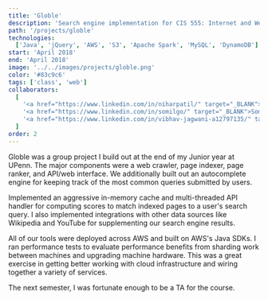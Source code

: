 ```yaml
---
title: 'Globle'
description: 'Search engine implementation for CIS 555: Internet and Web Systems. Set of services to crawl, index, rank, query, and visualize assets across the web.'
path: '/projects/globle'
technologies:
  ['Java', 'jQuery', 'AWS', 'S3', 'Apache Spark', 'MySQL', 'DynamoDB']
start: 'April 2018'
end: 'April 2018'
image: '../../images/projects/globle.png'
color: '#83c9c6'
tags: ['class', 'web']
collaborators:
  [
    '<a href="https://www.linkedin.com/in/niharpatil/" target="_BLANK">Nihar Patil</a>',
    '<a href="https://www.linkedin.com/in/somilgo/" target="_BLANK">Somil Govani</a>',
    '<a href="https://www.linkedin.com/in/vibhav-jagwani-a12797135/" target="_BLANK">Vibhav Jagwani</a>',
  ]
order: 2
---
```


Globle was a group project I build out at the end of my Junior year at UPenn. The major components were a web crawler, page indexer, page ranker, and API/web interface. We additionally built out an autocomplete engine for keeping track of the most common queries submitted by users.

Implemented an aggressive in-memory cache and multi-threaded API handler for computing scores to match indexed pages to a user's search query. I also implemented integrations with other data sources like Wikipedia and YouTube for supplementing our search engine results.

All of our tools were deployed across AWS and built on AWS's Java SDKs. I ran performance tests to evaluate performance benefits from sharding work between machines and upgrading machine hardware. This was a great exercise in getting better working with cloud infrastructure and wiring together a variety of services.

The next semester, I was fortunate enough to be a TA for the course.
